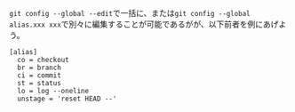 
`git config --global --edit`で一括に、または`git config --global alias.xxx xxx`で別々に編集することが可能であるがが、以下前者を例にあげよう。

```
[alias]
  co = checkout
  br = branch
  ci = commit
  st = status
  lo = log --oneline
  unstage = 'reset HEAD --'
```
